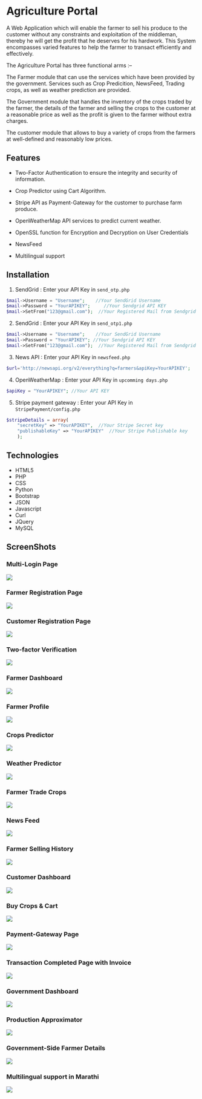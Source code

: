 # Agriculture Portal

A Web Application which will enable the farmer to sell his produce to the customer without any constraints and exploitation of the middleman, thereby he will get the profit that he deserves for his hardwork. This System encompasses varied features to help the farmer to transact efficiently and effectively.


The Agriculture Portal has three functional arms :– 

The Farmer module that can use the services which have been provided by the government. Services such as Crop Predicition, NewsFeed, Trading crops, as well as weather prediction are provided. 

The Government module that handles the inventory of the crops traded by the farmer, the details of the farmer and selling the crops to the customer at a reasonable price as well as the profit is given to the farmer without extra charges.

The customer module that allows to buy a variety of crops from the farmers at well-defined and reasonably low prices.

 
## Features

 * Two-Factor Authentication to ensure the integrity and security of information.

 * Crop Predictor using Cart Algorithm.

 * Stripe API as Payment-Gateway for the customer to purchase farm produce.

 * OpenWeatherMap API services to predict current weather.

 * OpenSSL function for Encryption and Decryption on User Credentials

 * NewsFeed

 * Multilingual support


## Installation

1. SendGrid : 
Enter your API Key in `send_otp.php`
```PHP
$mail->Username = "Username";    //Your SendGrid Username
$mail->Password = "YourAPIKEY"; 	//Your Sendgrid API KEY
$mail->SetFrom("123@gmail.com");  //Your Registered Mail from Sendgrid
```

2. SendGrid : 
Enter your API Key in `send_otp1.php`
```PHP
$mail->Username = "Username";    //Your SendGrid Username
$mail->Password = "YourAPIKEY"; //Your Sendgrid API KEY
$mail->SetFrom("123@gmail.com");  //Your Registered Mail from Sendgrid
```

3. News API :
Enter your API Key in `newsfeed.php`
```PHP
$url='http://newsapi.org/v2/everything?q=farmers&apiKey=YourAPIKEY';   //Your API KEY
```

4. OpenWeatherMap :
Enter your API Key in `upcomming days.php`
```PHP
$apiKey = "YourAPIKEY"; //Your API KEY 
```

5. Stripe payment gateway : 
Enter your API Key in `StripePayment/config.php`
```PHP
$stripeDetails = array(
	"secretKey" => "YourAPIKEY",  //Your Stripe Secret key
	"publishableKey" => "YourAPIKEY"  //Your Stripe Publishable key
	);
```


## Technologies
 * HTML5
 * PHP
 * CSS
 * Python
 * Bootstrap
 * JSON
 * Javascript
 * Curl
 * JQuery
 * MySQL


## ScreenShots

### Multi-Login Page

![](Screenshots/IndexPage.PNG)


### Farmer Registration Page

![](Screenshots/FarmerRegistration.PNG)


### Customer Registration Page

![](Screenshots/CustomerRegistration.PNG)


### Two-factor Verification

![](Screenshots/TwoFactor.PNG)


### Farmer Dashboard

![](Screenshots/FarmerDashboard.PNG)


### Farmer Profile 

![](Screenshots/FarmerMyProfilePage.PNG)


### Crops Predictor

![](Screenshots/FarmerCropsPredictedPage.PNG)


### Weather Predictor

![](Screenshots/FarmerWeatherPredictionPage.PNG)


### Farmer Trade Crops

![](Screenshots/FarmerTradeCropPage.PNG)


### News Feed

![](Screenshots/FarmerNewsFeedPage.PNG)


### Farmer Selling History

![](Screenshots/FarmerSellingHistory.PNG)


### Customer Dashboard

![](Screenshots/CustomerDashboardPage.PNG)


### Buy Crops & Cart

![](Screenshots/CustomerCart.PNG)


### Payment-Gateway Page

![](Screenshots/CustomerPaymentGateway.PNG)


### Transaction Completed Page with Invoice

![](Screenshots/CustomerInvoice.PNG)


### Government Dashboard

![](Screenshots/GovernmentDashboard.PNG)


### Production Approximator

![](Screenshots/GovernmentProductionApproximator.PNG)


### Government-Side Farmer Details 

![](Screenshots/GovernmentFarmerDetails.PNG)


### Multilingual support in Marathi

![](Screenshots/FarmerDashboardinMarathi.PNG)
